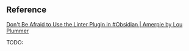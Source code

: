 ## Reference

[Don't Be Afraid to Use the Linter Plugin in #Obsidian | Amerpie by Lou Plummer](https://amerpie.lol/2024/06/05/dont-be-afraid.html)

TODO:
